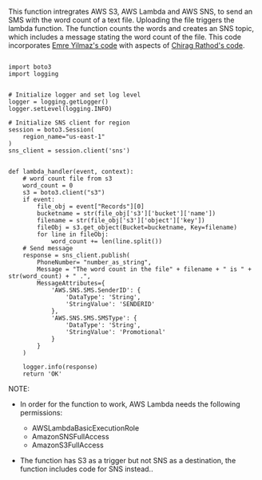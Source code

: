 This function intregrates AWS S3, AWS Lambda and AWS SNS, to send an SMS with the word count of a text file. Uploading the file triggers the lambda function. The function counts the words and creates an SNS topic, which includes a message stating the word count of the file. This code incorporates [Emre Yilmaz's code](https://blog.shikisoft.com/send-sms-with-sns-aws-lambda-python/) with aspects of [Chirag Rathod's code](https://github.com/srcecde/aws-tutorial-code/blob/master/lambda/lambda_read_file_s3_trigger.py).


~~~

import boto3
import logging


# Initialize logger and set log level
logger = logging.getLogger()
logger.setLevel(logging.INFO)

# Initialize SNS client for region
session = boto3.Session(
    region_name="us-east-1"
)
sns_client = session.client('sns')


def lambda_handler(event, context):
    # word count file from s3    
    word_count = 0
    s3 = boto3.client("s3")
    if event:
        file_obj = event["Records"][0]
        bucketname = str(file_obj['s3']['bucket']['name'])
        filename = str(file_obj['s3']['object']['key'])
        fileObj = s3.get_object(Bucket=bucketname, Key=filename)    
        for line in fileObj:
            word_count += len(line.split())
    # Send message
    response = sns_client.publish(
        PhoneNumber= "number_as_string",
        Message = "The word count in the file" + filename + " is " + str(word_count) + " .",
        MessageAttributes={
            'AWS.SNS.SMS.SenderID': {
                'DataType': 'String',
                'StringValue': 'SENDERID'
            },
            'AWS.SNS.SMS.SMSType': {
                'DataType': 'String',
                'StringValue': 'Promotional'
            }
        }
    )

    logger.info(response)
    return 'OK'

~~~

NOTE: 

* In order for the function to work, AWS Lambda needs the following permissions:
 
  * AWSLambdaBasicExecutionRole
  * AmazonSNSFullAccess
  * AmazonS3FullAccess

* The function has S3 as a trigger but not SNS as a destination, the function includes code for SNS instead..
